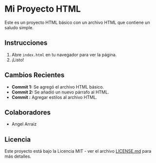 # Mi Proyecto HTML

Este es un proyecto HTML básico con un archivo HTML que contiene un saludo simple.

## Instrucciones

1. Abre `index.html` en tu navegador para ver la página.
2. ¡Listo!

## Cambios Recientes

- **Commit 1:** Se agregó el archivo HTML básico.
- **Commit 2:** Se añadió un nuevo párrafo al HTML.
- **Commit :** Agregar estilos al archivo HTML.

## Colaboradores

- Angel Arraiz

## Licencia

Este proyecto está bajo la Licencia MIT - ver el archivo [LICENSE.md](LICENSE.md) para más detalles.
